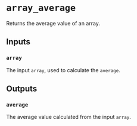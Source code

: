 # `array_average`

Returns the average value of an array.

## Inputs

### `array`
The input `array`, used to calculate the `average`.

## Outputs

### `average`
The average value calculated from the input `array`.